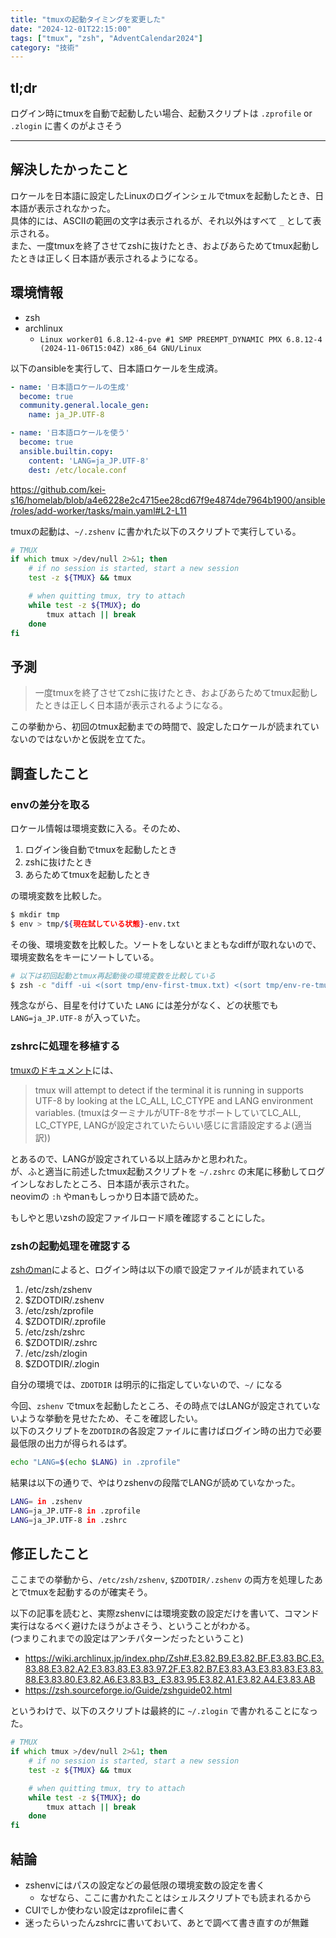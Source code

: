 ```yaml
---
title: "tmuxの起動タイミングを変更した"
date: "2024-12-01T22:15:00"
tags: ["tmux", "zsh", "AdventCalendar2024"]
category: "技術"
---
```


## tl;dr
ログイン時にtmuxを自動で起動したい場合、起動スクリプトは `.zprofile` or `.zlogin` に書くのがよさそう  

---

## 解決したかったこと
ロケールを日本語に設定したLinuxのログインシェルでtmuxを起動したとき、日本語が表示されなかった。  
具体的には、ASCIIの範囲の文字は表示されるが、それ以外はすべて `_` として表示される。  
また、一度tmuxを終了させてzshに抜けたとき、およびあらためてtmux起動したときは正しく日本語が表示されるようになる。  

## 環境情報
- zsh
- archlinux
  - `Linux worker01 6.8.12-4-pve #1 SMP PREEMPT_DYNAMIC PMX 6.8.12-4 (2024-11-06T15:04Z) x86_64 GNU/Linux`

以下のansibleを実行して、日本語ロケールを生成済。  

```yaml
- name: '日本語ロケールの生成'
  become: true
  community.general.locale_gen:
    name: ja_JP.UTF-8

- name: '日本語ロケールを使う'
  become: true
  ansible.builtin.copy:
    content: 'LANG=ja_JP.UTF-8'
    dest: /etc/locale.conf
```

https://github.com/kei-s16/homelab/blob/a4e6228e2c4715ee28cd67f9e4874de7964b1900/ansible/roles/add-worker/tasks/main.yaml#L2-L11  

tmuxの起動は、`~/.zshenv` に書かれた以下のスクリプトで実行している。  

```zsh
# TMUX
if which tmux >/dev/null 2>&1; then
    # if no session is started, start a new session
    test -z ${TMUX} && tmux

    # when quitting tmux, try to attach
    while test -z ${TMUX}; do
        tmux attach || break
    done
fi
```

## 予測
>一度tmuxを終了させてzshに抜けたとき、およびあらためてtmux起動したときは正しく日本語が表示されるようになる。  

この挙動から、初回のtmux起動までの時間で、設定したロケールが読まれていないのではないかと仮説を立てた。  

## 調査したこと
### envの差分を取る
ロケール情報は環境変数に入る。そのため、

1. ログイン後自動でtmuxを起動したとき
1. zshに抜けたとき
1. あらためてtmuxを起動したとき

の環境変数を比較した。  

```zsh
$ mkdir tmp
$ env > tmp/${現在試している状態}-env.txt
```

その後、環境変数を比較した。ソートをしないとまともなdiffが取れないので、環境変数名をキーにソートしている。  

```zsh
# 以下は初回起動とtmux再起動後の環境変数を比較している
$ zsh -c "diff -ui <(sort tmp/env-first-tmux.txt) <(sort tmp/env-re-tmux.txt)"
```

残念ながら、目星を付けていた `LANG` には差分がなく、どの状態でも `LANG=ja_JP.UTF-8` が入っていた。  

### zshrcに処理を移植する
[tmuxのドキュメント](https://github.com/tmux/tmux/wiki/FAQ#how-do-i-use-utf-8)には、

>tmux will attempt to detect if the terminal it is running in supports UTF-8 by looking at the LC_ALL, LC_CTYPE and LANG environment variables.
>(tmuxはターミナルがUTF-8をサポートしていてLC_ALL, LC_CTYPE, LANGが設定されていたらいい感じに言語設定するよ(適当訳))

とあるので、LANGが設定されている以上詰みかと思われた。  
が、ふと適当に前述したtmux起動スクリプトを `~/.zshrc` の末尾に移動してログインしなおしたところ、日本語が表示された。  
neovimの `:h` やmanもしっかり日本語で読めた。  

もしやと思いzshの設定ファイルロード順を確認することにした。  

### zshの起動処理を確認する

[zshのman](https://man.archlinux.org/man/zsh.1#STARTUP/SHUTDOWN_FILES)によると、ログイン時は以下の順で設定ファイルが読まれている

1. /etc/zsh/zshenv
1. $ZDOTDIR/.zshenv
1. /etc/zsh/zprofile
1. $ZDOTDIR/.zprofile
1. /etc/zsh/zshrc
1. $ZDOTDIR/.zshrc
1. /etc/zsh/zlogin
1. $ZDOTDIR/.zlogin

自分の環境では、`ZDOTDIR` は明示的に指定していないので、`~/` になる

今回、`zshenv` でtmuxを起動したところ、その時点ではLANGが設定されていないような挙動を見せたため、そこを確認したい。  
以下のスクリプトを`ZDOTDIR`の各設定ファイルに書けばログイン時の出力で必要最低限の出力が得られるはず。  

```zsh
echo "LANG=$(echo $LANG) in .zprofile"
```

結果は以下の通りで、やはりzshenvの段階でLANGが読めていなかった。  

```zsh
LANG= in .zshenv
LANG=ja_JP.UTF-8 in .zprofile
LANG=ja_JP.UTF-8 in .zshrc
```

## 修正したこと
ここまでの挙動から、`/etc/zsh/zshenv`, `$ZDOTDIR/.zshenv` の両方を処理したあとでtmuxを起動するのが確実そう。  

以下の記事を読むと、実際zshenvには環境変数の設定だけを書いて、コマンド実行はなるべく避けたほうがよさそう、ということがわかる。  
(つまりこれまでの設定はアンチパターンだったということ)  

- https://wiki.archlinux.jp/index.php/Zsh#.E3.82.B9.E3.82.BF.E3.83.BC.E3.83.88.E3.82.A2.E3.83.83.E3.83.97.2F.E3.82.B7.E3.83.A3.E3.83.83.E3.83.88.E3.83.80.E3.82.A6.E3.83.B3_.E3.83.95.E3.82.A1.E3.82.A4.E3.83.AB
- https://zsh.sourceforge.io/Guide/zshguide02.html

というわけで、以下のスクリプトは最終的に `~/.zlogin` で書かれることになった。  

```zsh
# TMUX
if which tmux >/dev/null 2>&1; then
    # if no session is started, start a new session
    test -z ${TMUX} && tmux

    # when quitting tmux, try to attach
    while test -z ${TMUX}; do
        tmux attach || break
    done
fi
```

## 結論
- zshenvにはパスの設定などの最低限の環境変数の設定を書く
    - なぜなら、ここに書かれたことはシェルスクリプトでも読まれるから
- CUIでしか使わない設定はzprofileに書く
- 迷ったらいったんzshrcに書いておいて、あとで調べて書き直すのが無難

